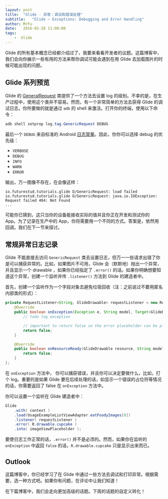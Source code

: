 ```yaml
---
layout: post
title:  "Glide - 异常：调试和错误处理"
subtitle:   "Glide — Exceptions: Debugging and Error Handling"
author: MrFu
date:   2016-02-28 11:00:00
tags:
    -  Glide
---
```


Glide 的所有基本概念已经都介绍过了，我要来看看开发者的议题。这篇博客中，我们会向你展示一些有用的方法来帮你调试可能会遇到在用 Glide 去加载图片的时候可能出现的问题。

## Glide 系列预览

Glide 的 [GeneralRequest](http://bumptech.github.io/glide/javadocs/340/com/bumptech/glide/request/GenericRequest.html) 类提供了一个方法去设置 log 的级别。不幸的是，在生产过程中，使用这个类并不容易。然而，有一个非常简单的方法去获得 Glide 的调试日志。你所要做的就是通过 `adb` 的 shell 来激活。打开你的终端，使用以下命令：

```java
adb shell setprop log.tag.GenericRequest DEBUG  
```

最后一个 `DEBUG` 来自标准的 Android [日志常量](http://developer.android.com/intl/zh-cn/reference/android/util/Log.html)。因此，你你可以选择 debug 的优先级：

* `VERBOSE`
* `DEBUG`
* `INFO`
* `WARN`
* `ERROR`

输出，万一图像不存在，在会像这样：

```
io.futurestud.tutorials.glide D/GenericRequest: load failed  
io.futurestud.tutorials.glide D/GenericRequest: java.io.IOException: Request failed 404: Not Found  
...
```

可能你已猜到，这只当你的设备能接收实际的值并且你正在开发和测试你的 App。为了记录在生产中的 App，你将需要用一个不同的方式。答案是，依然用回调，我们在下一节来探讨。

## 常规异常日志记录

Glide 不能直接去访问 `GenericRequest` 类去设置日志，但万一一些请求出错了你是可以捕获异常的。比如，如果图片不可用，Glide 会（默默地）抛出一个异常，并且显示一个 drawable ，如果你已经指定了 `.error()` 的话。如果你明确想要知道这个异常，创建一个监听并传 `.listener()` 方法到 Glide 的建造者中。

首先，创建一个监听作为一个字段对象去避免垃圾回收（注：之前说过不要用匿名内部类的形式）：

```java
private RequestListener<String, GlideDrawable> requestListener = new RequestListener<String, GlideDrawable>() {  
    @Override
    public boolean onException(Exception e, String model, Target<GlideDrawable> target, boolean isFirstResource) {
        // todo log exception

        // important to return false so the error placeholder can be placed
        return false;
    }

    @Override
    public boolean onResourceReady(GlideDrawable resource, String model, Target<GlideDrawable> target, boolean isFromMemoryCache, boolean isFirstResource) {
        return false;
    }
};
```

在 `onException` 方法中， 你可以捕获错误，并且你可以决定要做什么，比如，打个 log。重要的是如果 Glide 要在后续处理的话，如显示一个错误的占位符等情况的话，你需要返回了 false 在 `onException` 方法中。

你可以设置一个监听在 Glide 建造者中：

```java
Glide  
    .with( context )
    .load(UsageExampleListViewAdapter.eatFoodyImages[0])
    .listener( requestListener )
    .error( R.drawable.cupcake )
    .into( imageViewPlaceholder );
```

要使日志工作正常的话，`.error()` 并不是必须的。然而，如果你在监听的 `onException` 中返回 `false` 的话，`R.drawable.cupcake` 只是显示出来而已。

## Outlook

这篇博客中，你已经学习了在 Glide 中通过一些方法去调试和打印异常。根据需要，选一种方式吧。如果你有问题，在评论中让我们知道！

在下篇博客中，我们会走向更加高级的话题。下周的话题的自定义转化！
